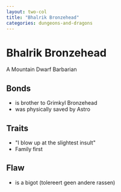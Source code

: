 ```yaml
---
layout: two-col
title: "Bhalrik Bronzehead"
categories: dungeons-and-dragons
---
```


# Bhalrik Bronzehead

A Mountain Dwarf Barbarian

## Bonds

* is brother to Grimkyl Bronzehead
* was physically saved by Astro

## Traits

* "I blow up at the slightest insult"
* Family first

## Flaw

* is a bigot (tolereert geen andere rassen)
